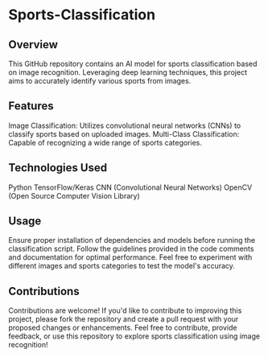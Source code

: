 # Sports-Classification

## Overview
This GitHub repository contains an AI model for sports classification based on image recognition. Leveraging deep learning techniques, this project aims to accurately identify various sports from images.

## Features
Image Classification: Utilizes convolutional neural networks (CNNs) to classify sports based on uploaded images.
Multi-Class Classification: Capable of recognizing a wide range of sports categories.

## Technologies Used
Python
TensorFlow/Keras
CNN (Convolutional Neural Networks)
OpenCV (Open Source Computer Vision Library)

## Usage
Ensure proper installation of dependencies and models before running the classification script.
Follow the guidelines provided in the code comments and documentation for optimal performance.
Feel free to experiment with different images and sports categories to test the model's accuracy.

## Contributions
Contributions are welcome! If you'd like to contribute to improving this project, please fork the repository and create a pull request with your proposed changes or enhancements.
Feel free to contribute, provide feedback, or use this repository to explore sports classification using image recognition!
